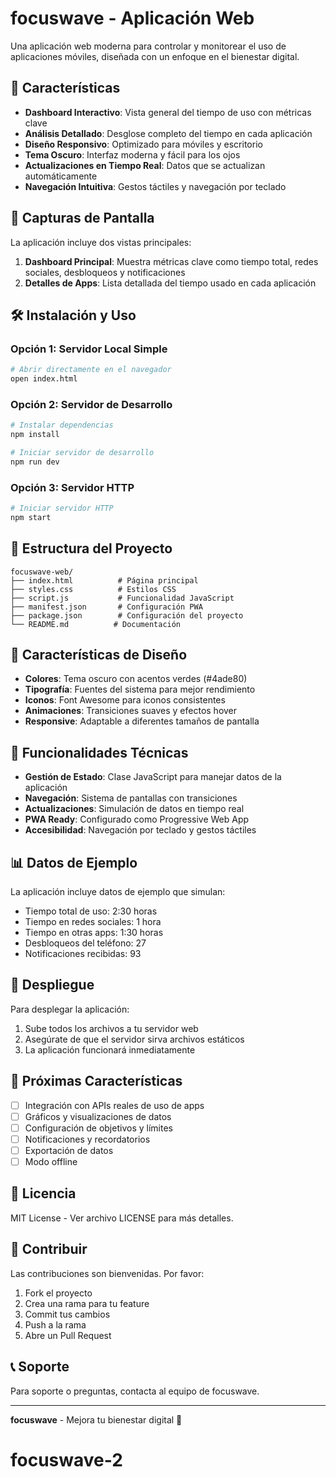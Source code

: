 # focuswave - Aplicación Web

Una aplicación web moderna para controlar y monitorear el uso de aplicaciones móviles, diseñada con un enfoque en el bienestar digital.

## 🚀 Características

- **Dashboard Interactivo**: Vista general del tiempo de uso con métricas clave
- **Análisis Detallado**: Desglose completo del tiempo en cada aplicación
- **Diseño Responsivo**: Optimizado para móviles y escritorio
- **Tema Oscuro**: Interfaz moderna y fácil para los ojos
- **Actualizaciones en Tiempo Real**: Datos que se actualizan automáticamente
- **Navegación Intuitiva**: Gestos táctiles y navegación por teclado

## 📱 Capturas de Pantalla

La aplicación incluye dos vistas principales:

1. **Dashboard Principal**: Muestra métricas clave como tiempo total, redes sociales, desbloqueos y notificaciones
2. **Detalles de Apps**: Lista detallada del tiempo usado en cada aplicación

## 🛠️ Instalación y Uso

### Opción 1: Servidor Local Simple
```bash
# Abrir directamente en el navegador
open index.html
```

### Opción 2: Servidor de Desarrollo
```bash
# Instalar dependencias
npm install

# Iniciar servidor de desarrollo
npm run dev
```

### Opción 3: Servidor HTTP
```bash
# Iniciar servidor HTTP
npm start
```

## 📁 Estructura del Proyecto

```
focuswave-web/
├── index.html          # Página principal
├── styles.css          # Estilos CSS
├── script.js           # Funcionalidad JavaScript
├── manifest.json       # Configuración PWA
├── package.json        # Configuración del proyecto
└── README.md          # Documentación
```

## 🎨 Características de Diseño

- **Colores**: Tema oscuro con acentos verdes (#4ade80)
- **Tipografía**: Fuentes del sistema para mejor rendimiento
- **Iconos**: Font Awesome para iconos consistentes
- **Animaciones**: Transiciones suaves y efectos hover
- **Responsive**: Adaptable a diferentes tamaños de pantalla

## 🔧 Funcionalidades Técnicas

- **Gestión de Estado**: Clase JavaScript para manejar datos de la aplicación
- **Navegación**: Sistema de pantallas con transiciones
- **Actualizaciones**: Simulación de datos en tiempo real
- **PWA Ready**: Configurado como Progressive Web App
- **Accesibilidad**: Navegación por teclado y gestos táctiles

## 📊 Datos de Ejemplo

La aplicación incluye datos de ejemplo que simulan:
- Tiempo total de uso: 2:30 horas
- Tiempo en redes sociales: 1 hora
- Tiempo en otras apps: 1:30 horas
- Desbloqueos del teléfono: 27
- Notificaciones recibidas: 93

## 🚀 Despliegue

Para desplegar la aplicación:

1. Sube todos los archivos a tu servidor web
2. Asegúrate de que el servidor sirva archivos estáticos
3. La aplicación funcionará inmediatamente

## 🔮 Próximas Características

- [ ] Integración con APIs reales de uso de apps
- [ ] Gráficos y visualizaciones de datos
- [ ] Configuración de objetivos y límites
- [ ] Notificaciones y recordatorios
- [ ] Exportación de datos
- [ ] Modo offline

## 📄 Licencia

MIT License - Ver archivo LICENSE para más detalles.

## 🤝 Contribuir

Las contribuciones son bienvenidas. Por favor:

1. Fork el proyecto
2. Crea una rama para tu feature
3. Commit tus cambios
4. Push a la rama
5. Abre un Pull Request

## 📞 Soporte

Para soporte o preguntas, contacta al equipo de focuswave.

---

**focuswave** - Mejora tu bienestar digital 🌊
# focuswave-2

